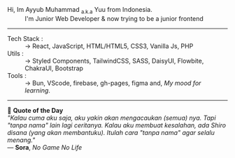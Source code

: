 
<dl>
  <dt>Hi, Im Ayyub Muhammad <sub>a.k.a</sub> Yuu from Indonesia.</dt>
  <dd>I'm Junior Web Developer & now trying to be a junior frontend</dd>
</dl>

---

<dl>
  <dt>Tech Stack :</dt>
  <dd>-> React, JavaScript, HTML/HTML5, CSS3, Vanilla Js, PHP</dd>

  <dt>Utils :</dt>
  <dd>-> Styled Components, TailwindCSS, SASS, DaisyUI, Flowbite, ChakraUI, Bootstrap</dd>
  
  <dt>Tools :</dt>
  <dd>-> Bun, VScode, firebase, gh-pages, figma and, <em>My mood for learning</em>.</dd>
</dl>


---

<!-- QUOTE START -->
<div align="left">
  📜 <strong>Quote of the Day</strong><br>
  <em>"Kalau cuma aku saja, aku yakin akan mengacaukan (semua) nya. Tapi "tanpa nama" lain lagi ceritanya. Kalau aku membuat kesalahan, ada Shiro disana (yang akan membantuku). Itulah cara "tanpa nama" agar selalu menang."</em><br>
  — <strong>Sora</strong>, <em>No Game No Life</em>
</div>
<!-- QUOTE END -->
 

